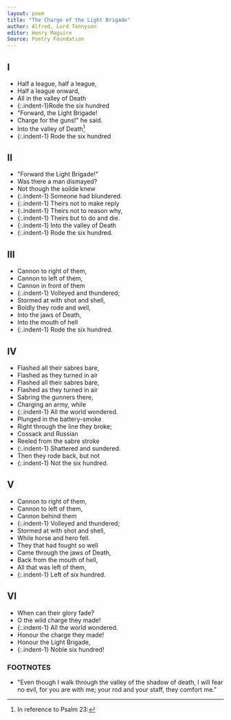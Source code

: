 ```yaml
---
layout: poem
title: "The Charge of the Light Brigade"
author: Alfred, Lord Tennyson
editor: Henry Maguire
Source: Poetry Foundation
---
```

## I
- Half a league, half a league,
- Half a league onward,
- All in the valley of Death
- {:.indent-1}Rode the six hundred
- "Forward, the Light Brigade!
- Charge for the guns!" he said.
- Into the valley of Death[^fn1]
- {:.indent-1} Rode the six hundred
## II
- "Forward the Light Brigade!"
- Was there a man dismayed?
- Not though the soilde knew
- {:.indent-1} Someone had blundered.
- {:.indent-1} Theirs not to make reply
- {:.indent-1} Theirs not to reason why,
- {:.indent-1} Theirs but to do and die.
- {:.indent-1} Into the valley of Death
- {:.indent-1} Rode the six hundred.
## III
- Cannon to right of them,
- Cannon to left of them,
- Cannon in front of them
- {:.indent-1} Volleyed and thundered;
- Stormed at with shot and shell,
- Boldly they rode and well,
- Into the jaws of Death,
- Into the mouth of hell
- {:.indent-1} Rode the six hundred.
## IV
- Flashed all their sabres bare,
- Flashed as they turned in air
- Flashed all their sabres bare,
- Flashed as they turned in air
- Sabring the gunners there,
- Charging an army, while
- {:.indent-1}   All the world wondered.
- Plunged in the battery-smoke
- Right through the line they broke;
- Cossack and Russian
- Reeled from the sabre stroke
- {:.indent-1}   Shattered and sundered.
- Then they rode back, but not
- {:.indent-1} Not the six hundred. 
## V
- Cannon to right of them,
- Cannon to left of them,
- Cannon behind them
- {:.indent-1}   Volleyed and thundered;
- Stormed at with shot and shell,
- While horse and hero fell.
- They that had fought so well
- Came through the jaws of Death,
- Back from the mouth of hell,
- All that was left of them,
- {:.indent-1} Left of six hundred.
## VI
- When can their glory fade?
- O the wild charge they made!
- {:.indent-1} All the world wondered.
- Honour the charge they made!
- Honour the Light Brigade,
- {:.indent-1} Noble six hundred!


### FOOTNOTES
[^fn1]:

	In reference to Psalm 23:
-	"Even though I walk through the valley of the shadow of death, I will fear no evil, for you are with me; your rod and your staff, they comfort me."
